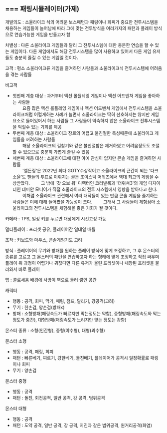 ===
패링시뮬레이터(가제)
---
개발의도 : 소울라이크 식의 어려운 보스패턴과 패링이나 회피가 중요한 전투시스템을 채용하는 게임들이 늘어남에 따라 그에 맞는 전투방식을 여러가지의 패턴과 플레이 방식으로 연습가능한 게임을 만들고자 함
    
차별성 : 다른 소울라이크 게임들과 달리 그 전투시스템에 대한 충분한 연습을 할 수 있는 게임이다. 다른 게임에서도 해당 전투시스템을 많이 사용하고 있어서 다른 게임 유저들도 충분히 즐길 수 있는 게임일 것이다.
    
고객 : 평소 소울라이크류 게임을 즐겨하던 사람들과 소울라이크식 전투시스템에 어려움을 겪는 사람들
    
비고객
  - 첫번째 계층 대상 : 과거부터 액션 롤플레잉 게임이나 액션 어드벤쳐 게임을 좋아하는 사람들<br/>
  &nbsp;&nbsp;&nbsp;&nbsp;&nbsp;&nbsp;&nbsp;&nbsp;요즘 많은 액션 롤플레잉 게임이나 액션 어드벤쳐 게임에서 전투시스템을 소울라이크처럼 어렵게하는 사례가 늘면서 소울라이크는 딱히 선호하지는 않지만 게임요소로 들어있어서 하는 사람들
                      그 사람들이 익숙하지 않은 소울라이크 전투시스템을 익힐수 있는 기회를 제공
  - 두번째 계층 대상 : 소울라이크 장르의 어렵고 불친절한 특성때문에 소울라이크 게임들을 꺼려하는 사람들<br/>
  &nbsp;&nbsp;&nbsp;&nbsp;&nbsp;&nbsp;&nbsp;&nbsp;해당 소울라이크의 길찾기와 같은 불친절함은 제거하였고 어려움정도도 조절할 수 있으므로 충분히 가볍게 즐길 수 있음
  - 세번째 계층 대상 : 소울라이크에 대한 아예 관심이 없지만 콘솔 게임을 즐겨하던 사람들<br/>
  &nbsp;&nbsp;&nbsp;&nbsp;&nbsp;&nbsp;&nbsp;&nbsp;'엘든링'은 2022년 최다 GOTY수상작이고 소울라이크의 근간이 되는 '다크 소울'도 팬들의 투표로 이뤄지는 골든 조이스틱 어워즈에서 역대 최고의 게임을 수상받았다.
&nbsp;&nbsp;&nbsp;&nbsp;&nbsp;&nbsp;&nbsp;&nbsp;그 밖에 '갓 오브 워' 디렉터인 코리발록과 '더위쳐3'의 게임 디자이너인 데미안 모니어가 직접 소울라이크의 전투 시스템에서 영향을 받아다고 한다.
&nbsp;&nbsp;&nbsp;&nbsp;&nbsp;&nbsp;&nbsp;&nbsp;이처럼 소울라이크 관련해서 여러 대작들이 있는 만큼 콘솔 게임을 즐겨하는 사람들은 이에 대해 들어봤을 가능성이 크다.
&nbsp;&nbsp;&nbsp;&nbsp;&nbsp;&nbsp;&nbsp;&nbsp;그래서 그 사람들이 체험삼아 소울라이크의 전투시스템을 체험해볼 좋은 기회가 될 것이다.  
     
카메라 : TPS, 일정 키를 누르면 대상에게 시선고정 가능
        
멀티플레이 : 프리셋 공유, 플레이어간 일대일 배틀
    
조작 : 키보드와 마우스, 콘솔게임기도 고려
       
방식 : 플레이어의 무기와 방패를 원하는 플레이 방식에 맞게 조정하고, 그 후 몬스터의 종류를 고르고 그 몬스터의 패턴을 연습하고자 하는 형태에 맞게 조정하고 직접 싸우며 플레이
       위 과정이 어렵거나 귀찮다면 다른 유저가 올린 프리셋이나 내장된 프리셋을 불러와서 바로 플레이
      
맵 : 콜로세움 배경에 사방이 벽으로 둘러 쌓인 공간
     
캐릭터
  - 행동 : 공격, 회피, 막기, 패링, 점프, 달리기, 강공격(고려)
  - 무기 : 한손검, 양손검(방패x)
  - 방패 : 소형방패(패링속도가 빠르지만 막는정도는 약함), 중형방패(패링속도와 막는정도가 중간), 대형방패(패링속도가 느리지만 맞는 정도는 강함)
    
몬스터 종류 : 소형(인간형), 중형(야수형), 대형(괴수형)
   
몬스터 소형
  - 행동 : 공격, 패링, 회피
  - 패턴 : 빠른베기, 찌르기, 강한베기, 돌진베기, 플레이어가 공격시 일정확률로 패링이나 회피
  - 무기 : 양손검
      
몬스터 중형
  - 행동 : 공격
  - 패턴 : 돌진, 회전공젹, 일반 공격, 강 공격, 범위공격
       
몬스터 대형
  - 행동 : 공격
  - 패턴 : 도약 공격, 일반 공격, 강 공격, 지진과 같은 범위공격, 원거리공격(화염)
        
